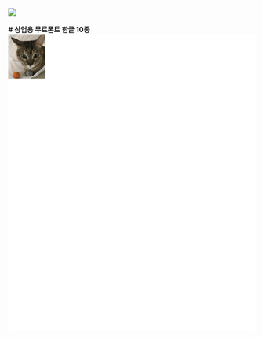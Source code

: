 <img src="https://img.shields.io/badge/license-mit-yellow">

__# 상업용  무료폰트 한글 10종__
![썸네일](/images/profile.jpg)
